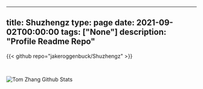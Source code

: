 
---
title: Shuzhengz
type: page
date: 2021-09-02T00:00:00
tags: ["None"]
description: "Profile Readme Repo"
---

{{< github repo="jakeroggenbuck/Shuzhengz" >}}

<br>

![Tom Zhang Github Stats](https://github-readme-stats.vercel.app/api?username=Shuzhengz&count_private=true&show_icons=true&title_color=fff&icon_color=79ff97&text_color=9f9f9f&bg_color=151515)